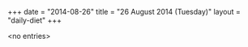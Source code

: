 +++
date = "2014-08-26"
title = "26 August 2014 (Tuesday)"
layout = "daily-diet"
+++


\<no entries\>

